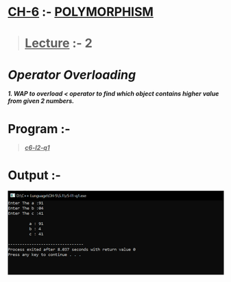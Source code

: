 # <u>CH-6</u> :- <u>POLYMORPHISM</u>

><u>Lecture</u> :- 2
>===

***Operator Overloading***
===

***1. WAP to overload < operator to find which object
contains higher value from given 2 numbers.***

Program :-
===

><u>***c6-l2-q1***</u>

# Output :-

<img src="https://github.com/maulikkikani/CPP/blob/master/CH-5/5.1/photo/5.1.png" hight="200px" alt="image to loded">